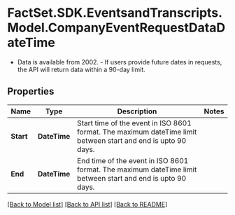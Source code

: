 # FactSet.SDK.EventsandTranscripts.Model.CompanyEventRequestDataDateTime
- Data is available from 2002. - If users provide future dates in requests, the API will return data within a 90-day limit. 

## Properties

Name | Type | Description | Notes
------------ | ------------- | ------------- | -------------
**Start** | **DateTime** | Start time of the event in ISO 8601 format. The maximum dateTime limit between start and end is upto 90 days. | 
**End** | **DateTime** | End time of the event in ISO 8601 format. The maximum dateTime limit between start and end is upto 90 days. | 

[[Back to Model list]](../README.md#documentation-for-models) [[Back to API list]](../README.md#documentation-for-api-endpoints) [[Back to README]](../README.md)


